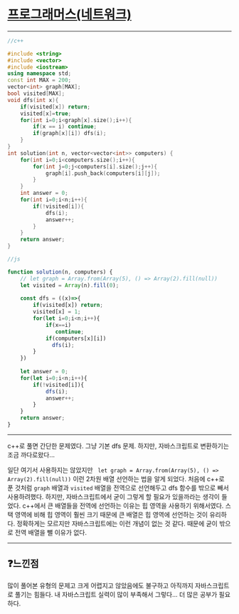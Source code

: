 # [프로그래머스(네트워크)](https://programmers.co.kr/learn/courses/30/lessons/43162)

---

```c++
//c++

#include <string>
#include <vector>
#include <iostream>
using namespace std;
const int MAX = 200;
vector<int> graph[MAX];
bool visited[MAX];
void dfs(int x){
    if(visited[x]) return;
    visited[x]=true;
    for(int i=0;i<graph[x].size();i++){
        if(x == i) continue;
        if(graph[x][i]) dfs(i);
    }
}
int solution(int n, vector<vector<int>> computers) {
    for(int i=0;i<computers.size();i++){
        for(int j=0;j<computers[i].size();j++){
            graph[i].push_back(computers[i][j]);
        }
    }
    int answer = 0;
    for(int i=0;i<n;i++){
        if(!visited[i]){
            dfs(i);
            answer++;
        }
    }
    return answer;
}
```

```javascript
//js

function solution(n, computers) {
    // let graph = Array.from(Array(5), () => Array(2).fill(null))
    let visited = Array(n).fill(0);
    
    const dfs = ((x)=>{
        if(visited[x]) return;
        visited[x] = 1;
        for(let i=0;i<n;i++){
            if(x==i) 
               continue;
            if(computers[x][i]) 
              dfs(i);
        }
    })
    
    let answer = 0;
    for(let i=0;i<n;i++){
        if(!visited[i]){
            dfs(i);
            answer++;
        }
    }
    return answer;
}

```

---

c++로 풀면 간단한 문제였다. 그냥 기본 dfs 문제. 하지만, 자바스크립트로 변환하기는 조금 까다로왔다...

일단 여기서 사용하지는 않았지만 ` let graph = Array.from(Array(5), () => Array(2).fill(null))` 이런 2차원 배열 선언하는 법을 알게 되었다. 처음에 c++로 푼 것처럼 `graph` 배열과 `visited` 배열을 전역으로 선언해두고 dfs 함수를 밖으로 빼서 사용하려했다. 하지만, 자바스크립트에서 굳이 그렇게 할 필요가 있을까라는 생각이 들었다. c++에서 큰 배열들을 전역에 선언하는 이유는 힙 영역을 사용하기 위해서였다. 스택 영역에 비해 힙 영역이 훨씬 크기 때문에 큰 배열은 힙 영역에 선언하는 것이 유리하다. 정확하게는 모르지만 자바스크립트에는 이런 개념이 없는 것 같다. 때문에 굳이 밖으로 전역 배열을 뺄 이유가 없다.

---

## ❓느낀점

많이 풀어본 유형의 문제고 크게 어렵지고 않았음에도 불구하고 아직까지 자바스크립트로 풀기는 힘들다. 내 자바스크립트 실력이 많이 부족해서 그렇다... 더 많은 공부가 필요하다.

